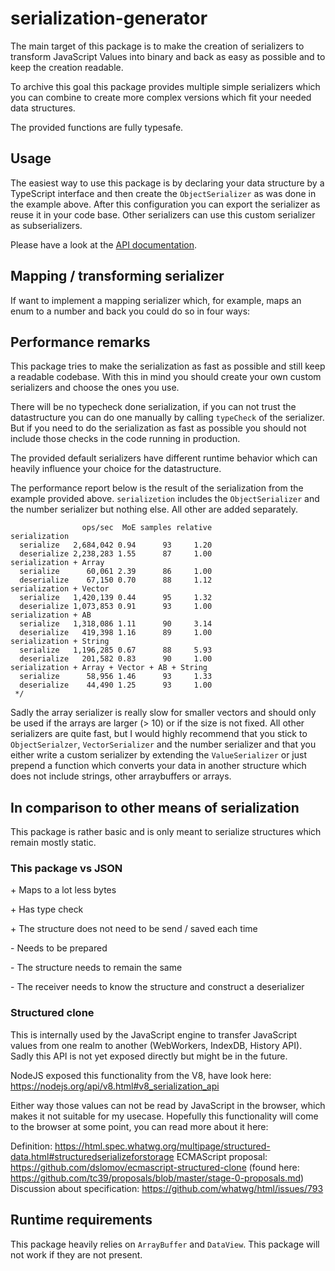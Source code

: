 # serialization-generator

The main target of this package is to make the creation of serializers to transform JavaScript Values into binary and back
as easy as possible and to keep the creation readable.

To archive this goal this package provides multiple simple serializers which you can combine to create more complex
versions which fit your needed data structures.

<!-- USEFILE: examples/simple-example.ts; str => str.replace('../src', 'serialization-generator') -->

The provided functions are fully typesafe.

## Usage

The easiest way to use this package is by declaring your data structure by a TypeScript interface and then create the
`ObjectSerializer` as was done in the example above. After this configuration you can export the serializer as reuse it
in your code base. Other serializers can use this custom serializer as subserializers.

Please have a look at the [API documentation](https://feirell.github.io/serialization-generator/).

## Mapping / transforming serializer

If want to implement a mapping serializer which, for example, maps an enum to a number and back you could do so in four ways:

<!-- USEFILE: examples/transform-values.ts; str => str.replace('../src', 'serialization-generator') -->

## Performance remarks

This package tries to make the serialization as fast as possible and still keep a readable codebase.
With this in mind you should create your own custom serializers and choose the ones you use.

There will be no typecheck done serialization, if you can not trust the datastructure you can do one manually by calling
`typeCheck` of the serializer. But if you need to do the serialization as fast as possible you should not include those
checks in the code running in production.

The provided default serializers have different runtime behavior which can heavily influence your choice for the datastructure.

The performance report below is the result of the serialization from the example provided above.
`serializetion` includes the `ObjectSerializer` and the number serializer but nothing else.
All other are added separately.

```
                ops/sec  MoE samples relative
serialization
  serialize   2,684,042 0.94      93     1.20
  deserialize 2,238,283 1.55      87     1.00
serialization + Array
  serialize      60,061 2.39      86     1.00
  deserialize    67,150 0.70      88     1.12
serialization + Vector
  serialize   1,420,139 0.44      95     1.32
  deserialize 1,073,853 0.91      93     1.00
serialization + AB
  serialize   1,318,086 1.11      90     3.14
  deserialize   419,398 1.16      89     1.00
serialization + String
  serialize   1,196,285 0.67      88     5.93
  deserialize   201,582 0.83      90     1.00
serialization + Array + Vector + AB + String
  serialize      58,956 1.46      93     1.33
  deserialize    44,490 1.25      93     1.00
 */
```

Sadly the array serializer is really slow for smaller vectors and should only be used if the arrays are larger (> 10) or 
if the size is not fixed. All other serializers are quite fast, but I would highly recommend that you stick to
`ObjectSerialzer`, `VectorSerializer` and the number serializer and that you either write a custom serializer by extending
the `ValueSerializer` or just prepend a function which converts your data in another structure which does not include
strings, other arraybuffers or arrays.

## In comparison to other means of serialization

This package is rather basic and is only meant to serialize structures which remain mostly static.

### This package vs JSON

\+ Maps to a lot less bytes

\+ Has type check

\+ The structure does not need to be send / saved each time


\- Needs to be prepared

\- The structure needs to remain the same

\- The receiver needs to know the structure and construct a deserializer

### Structured clone

This is internally used by the JavaScript engine to transfer JavaScript values from one realm to another (WebWorkers, IndexDB, History API).
Sadly this API is not yet exposed directly but might be in the future.  

NodeJS exposed this functionality from the V8, have look here: https://nodejs.org/api/v8.html#v8_serialization_api

Either way those values can not be read by JavaScript in the browser, which makes it not suitable for my usecase.
Hopefully this functionality will come to the browser at some point, you can read more about it here:

Definition: https://html.spec.whatwg.org/multipage/structured-data.html#structuredserializeforstorage 
ECMAScript proposal: https://github.com/dslomov/ecmascript-structured-clone (found here: https://github.com/tc39/proposals/blob/master/stage-0-proposals.md)
Discussion about specification: https://github.com/whatwg/html/issues/793

## Runtime requirements

This package heavily relies on `ArrayBuffer` and `DataView`. This package will not work if they are not present. 